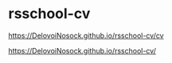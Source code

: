 # rsschool-cv
https://DelovoiNosock.github.io/rsschool-cv/cv


https://DelovoiNosock.github.io/rsschool-cv/
